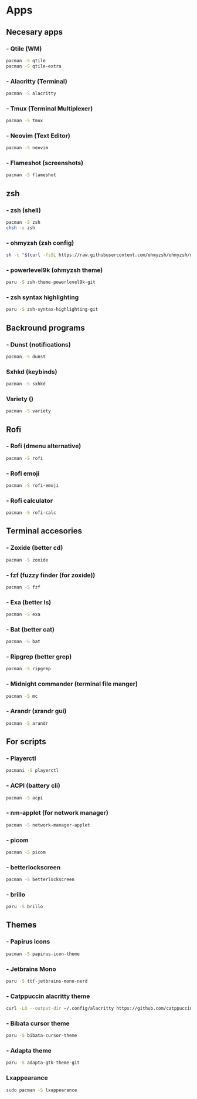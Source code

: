 # Apps

## Necesary apps

### - Qtile (WM)
```bash
pacman -S qtile
pacman -S qtile-extra
```

### - Alacritty (Terminal)
```bash
pacman -S alacritty
```

### - Tmux (Terminal Multiplexer)
```bash
pacman -S tmux
```

### - Neovim (Text Editor)
```bash
pacman -S neovim
```

### - Flameshot (screenshots)
```bash
pacman -S flameshot
```

## zsh

### - zsh (shell)
```bash
pacman -S zsh
chsh -s zsh
```
### - ohmyzsh (zsh config)
```bash
sh -c "$(curl -fsSL https://raw.githubusercontent.com/ohmyzsh/ohmyzsh/master/tools/install.sh)"
```
### - powerlevel9k (ohmyzsh theme)
```bash
paru -S zsh-theme-powerlevel9k-git
```

### - zsh syntax highlighting
```bash
paru -S zsh-syntax-highlighting-git
```

## Backround programs

### - Dunst (notifications)
```bash
pacman -S dunst
```

### Sxhkd (keybinds)
```bash
pacman -S sxhkd
```

### Variety ()
```bash
pacman -S variety
```

## Rofi

### - Rofi (dmenu alternative)
```bash
pacman -S rofi
```

### - Rofi emoji
```bash
pacman -S rofi-emoji
```

### - Rofi calculator
```bash
pacman -S rofi-calc
```

## Terminal accesories

### - Zoxide (better cd)
```bash
pacman -S zoxide
```

### - fzf (fuzzy finder (for zoxide))
```bash
pacman -S fzf
```

### - Exa (better ls)
```bash
pacman -S exa
```

### - Bat (better cat)
```bash
pacman -S bat
```

### - Ripgrep (better grep)
```bash
pacman -S ripgrep
```

### - Midnight commander (terminal file manger)
```bash
pacman -S mc
```

### - Arandr (xrandr gui)
```bash
pacman -S arandr
```

## For scripts

### - Playerctl
```bash
pacmani -S playerctl
```

### - ACPI (battery cli)
```bash
pacman -S acpi
```

### - nm-applet (for network manager)
```bash
pacman -S network-manager-applet
```

### - picom
```bash
pacman -S picom
```

### - betterlockscreen
```bash
pacman -S betterlockscreen
```

### - brillo
```bash
paru -S brillo
```

## Themes

### - Papirus icons
```bash
pacman -S papirus-icon-theme
```

### - Jetbrains Mono
```bash
paru -S ttf-jetbrains-mono-nerd
```

### - Catppuccin alacritty theme
```bash
curl -LO --output-dir ~/.config/alacritty https://github.com/catppuccin/alacritty/raw/main/catppuccin-mocha.toml
```

### - Bibata cursor theme
```bash
paru -S bibata-cursor-theme
```

### - Adapta theme
```bash
paru -S adapta-gtk-theme-git
```

### Lxappearance
```bash
sudo pacman -S lxappearance
```

